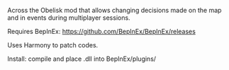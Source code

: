 Across the Obelisk mod that allows changing decisions made on the map and in events during multiplayer sessions.

Requires BepInEx: https://github.com/BepInEx/BepInEx/releases

Uses Harmony to patch codes.

Install: compile and place .dll into BepInEx/plugins/
